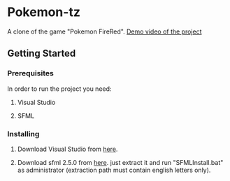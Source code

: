 # Pokemon-tz
A clone of the game "Pokemon FireRed".
[Demo video of the project](https://www.youtube.com/watch?v=cGXKJPsISFI) 
## Getting Started

### Prerequisites

In order to run the project you need:
1. Visual Studio

2. SFML

### Installing

1. Download Visual Studio from [here](https://visualstudio.microsoft.com/downloads/).

2. Download sfml 2.5.0 from [here](https://drive.google.com/open?id=1_D0G_IYPpvv2JnhslLdmXZRFd6zsjqQx).
just extract it and run "SFMLInstall.bat" as administrator (extraction path must contain english letters only).
